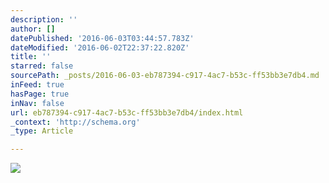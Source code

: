 ```yaml
---
description: ''
author: []
datePublished: '2016-06-03T03:44:57.783Z'
dateModified: '2016-06-02T22:37:22.820Z'
title: ''
starred: false
sourcePath: _posts/2016-06-03-eb787394-c917-4ac7-b53c-ff53bb3e7db4.md
inFeed: true
hasPage: true
inNav: false
url: eb787394-c917-4ac7-b53c-ff53bb3e7db4/index.html
_context: 'http://schema.org'
_type: Article

---
```

![](https://the-grid-user-content.s3-us-west-2.amazonaws.com/9ddc9351-fcd0-4439-ba3e-496abd8d2343.jpg)